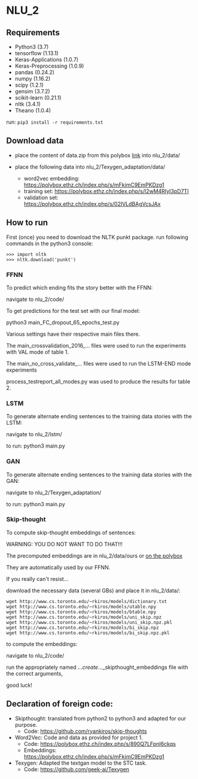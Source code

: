 # NLU_2

## Requirements
- Python3 (3.7)
- tensorflow (1.13.1)
- Keras-Applications (1.0.7)
- Keras-Preprocessing (1.0.9)
- pandas (0.24.2)
- numpy (1.16.2)
- scipy (1.2.1)
- gensim (3.7.2)
- scikit-learn (0.21.1)
- nltk (3.4.1)
- Theano (1.0.4)

run: ```pip3 install -r requirements.txt ```

## Download data

- place the content of data.zip from this polybox [link](https://polybox.ethz.ch/index.php/s/c3f5dRthmoKVOhK) into nlu_2/data/

- place the following data into nlu_2/Texygen_adaptation/data/

    - word2vec embedding: https://polybox.ethz.ch/index.php/s/mFkjmC9EmPKDzg1
    - training set: https://polybox.ethz.ch/index.php/s/l2wM4RIyI3pD7Tl
    - validation set: https://polybox.ethz.ch/index.php/s/02IVLdBAgVcsJAx

## How to run
First (once) you need to download the NLTK punkt package.
run following commands in the python3 console:
```
>>> import nltk
>>> nltk.download('punkt')
```


### FFNN
To predict which ending fits the story better with the FFNN:

navigate to nlu_2/code/

To get predictions for the test set with our final model:

python3 main_FC_dropout_65_epochs_test.py

Various settings have their respective main files there.

The main_crossvalidation_2016_... files were used to run the experiments with VAL mode of table 1.

The main_no_cross_validate_... files were used to run the LSTM-END mode experiments

process_testreport_all_modes.py was used to produce the results for table 2.

### LSTM
To generate alternate ending sentences to the training data stories with the LSTM:

navigate to nlu_2/lstm/

to run: python3 main.py
### GAN
To generate alternate ending sentences to the training data stories with the GAN:

navigate to nlu_2/Texygen_adaptation/

to run: python3 main.py
### Skip-thought
To compute skip-thought embeddings of sentences:

WARNING: YOU DO NOT WANT TO DO THAT!!!

The precomputed embeddings are in nlu_2/data/ours or [on the polybox](https://polybox.ethz.ch/index.php/s/c3f5dRthmoKVOhK)

They are automatically used by our FFNN.

If you really can't resist...

download the necessary data (several GBs) and place it in nlu_2/data/:
```
wget http://www.cs.toronto.edu/~rkiros/models/dictionary.txt
wget http://www.cs.toronto.edu/~rkiros/models/utable.npy
wget http://www.cs.toronto.edu/~rkiros/models/btable.npy
wget http://www.cs.toronto.edu/~rkiros/models/uni_skip.npz
wget http://www.cs.toronto.edu/~rkiros/models/uni_skip.npz.pkl
wget http://www.cs.toronto.edu/~rkiros/models/bi_skip.npz
wget http://www.cs.toronto.edu/~rkiros/models/bi_skip.npz.pkl
```

to compute the embeddings: 

navigate to nlu_2/code/

run the appropriately named ..._create_..._skipthought_embeddings file with the correct arguments,

good luck!

## Declaration of foreign code:
- Skipthought: translated from python2 to python3 and adapted for our purpose.
    - Code: <https://github.com/ryankiros/skip-thoughts>
- Word2Vec: Code and data as provided for project 1.
    - Code: <https://polybox.ethz.ch/index.php/s/890Q7LFpnI6ckqs>
    - Embeddings: <https://polybox.ethz.ch/index.php/s/mFkjmC9EmPKDzg1>
- Texygen: Adapted the textgan model to the STC task.
    - Code: <https://github.com/geek-ai/Texygen>